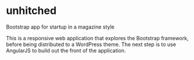 unhitched
=========

Bootstrap app for startup in a magazine style

This is a responsive web application that explores the Bootstrap framework, before being distributed to a WordPress theme. The next step is to use AngularJS to build out the front of the application.
